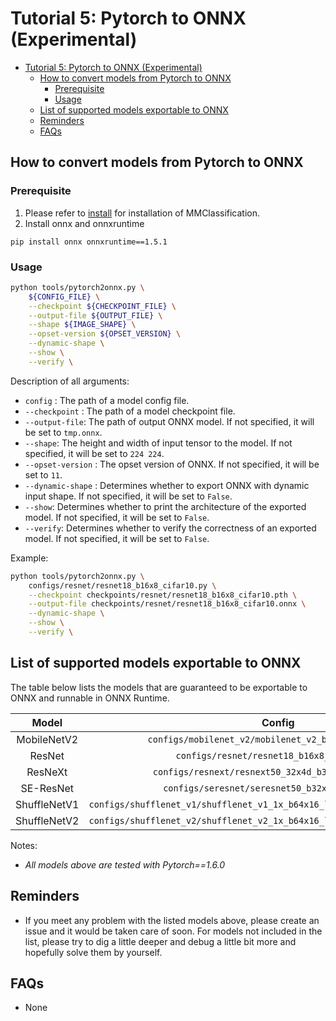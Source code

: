 # Tutorial 5: Pytorch to ONNX (Experimental)

<!-- TOC -->

- [Tutorial 5: Pytorch to ONNX (Experimental)](#tutorial-5-pytorch-to-onnx-experimental)
  - [How to convert models from Pytorch to ONNX](#how-to-convert-models-from-pytorch-to-onnx)
    - [Prerequisite](#prerequisite)
    - [Usage](#usage)
  - [List of supported models exportable to ONNX](#list-of-supported-models-exportable-to-onnx)
  - [Reminders](#reminders)
  - [FAQs](#faqs)

<!-- TOC -->

## How to convert models from Pytorch to ONNX

### Prerequisite

1. Please refer to [install](https://mmclassification.readthedocs.io/en/latest/install.html#install-mmclassification) for installation of MMClassification.
2. Install onnx and onnxruntime

  ```shell
  pip install onnx onnxruntime==1.5.1
  ```

### Usage

```bash
python tools/pytorch2onnx.py \
    ${CONFIG_FILE} \
    --checkpoint ${CHECKPOINT_FILE} \
    --output-file ${OUTPUT_FILE} \
    --shape ${IMAGE_SHAPE} \
    --opset-version ${OPSET_VERSION} \
    --dynamic-shape \
    --show \
    --verify \
```

Description of all arguments:

- `config` : The path of a model config file.
- `--checkpoint` : The path of a model checkpoint file.
- `--output-file`: The path of output ONNX model. If not specified, it will be set to `tmp.onnx`.
- `--shape`: The height and width of input tensor to the model. If not specified, it will be set to `224 224`.
- `--opset-version` : The opset version of ONNX. If not specified, it will be set to `11`.
- `--dynamic-shape` : Determines whether to export ONNX with dynamic input shape.  If not specified, it will be set to `False`.
- `--show`: Determines whether to print the architecture of the exported model. If not specified, it will be set to `False`.
- `--verify`: Determines whether to verify the correctness of an exported model. If not specified, it will be set to `False`.

Example:

```bash
python tools/pytorch2onnx.py \
    configs/resnet/resnet18_b16x8_cifar10.py \
    --checkpoint checkpoints/resnet/resnet18_b16x8_cifar10.pth \
    --output-file checkpoints/resnet/resnet18_b16x8_cifar10.onnx \
    --dynamic-shape \
    --show \
    --verify \
```

## List of supported models exportable to ONNX

The table below lists the models that are guaranteed to be exportable to ONNX and runnable in ONNX Runtime.

|    Model     |                            Config                            | Note |
| :----------: | :----------------------------------------------------------: | :--: |
| MobileNetV2  |    `configs/mobilenet_v2/mobilenet_v2_b32x8_imagenet.py`     |      |
|    ResNet    |          `configs/resnet/resnet18_b16x8_cifar10.py`          |      |
|   ResNeXt    |     `configs/resnext/resnext50_32x4d_b32x8_imagenet.py`      |      |
|  SE-ResNet   |       `configs/seresnet/seresnet50_b32x8_imagenet.py`        |      |
| ShuffleNetV1 | `configs/shufflenet_v1/shufflenet_v1_1x_b64x16_linearlr_bn_nowd_imagenet.py` |      |
| ShuffleNetV2 | `configs/shufflenet_v2/shufflenet_v2_1x_b64x16_linearlr_bn_nowd_imagenet.py` |      |

Notes:

- *All models above are tested with Pytorch==1.6.0*

## Reminders

- If you meet any problem with the listed models above, please create an issue and it would be taken care of soon. For models not included in the list, please try to dig a little deeper and debug a little bit more and hopefully solve them by yourself.

## FAQs

- None
